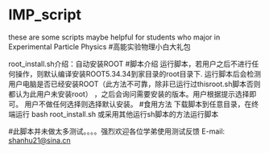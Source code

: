 # IMP_script
these are some scripts maybe helpful for students who major in Experimental Particle Physics
#高能实验物理小白大礼包

root_install.sh介绍：自动安装ROOT
#脚本介绍
运行脚本，若用户之后不进行任何操作，则默认编译安装ROOT5.34.34到家目录的root目录下.
运行脚本后会检测用户电脑是否已经安装ROOT（此方法不可靠，除非已运行过thisroot.sh脚本否则都认为此用户未安装root）
，之后会询问需要安装的版本。用户根据提示选择即可。
用户不做任何选择则选择默认安装。
#食用方法
下载脚本到任意目录，在终端运行
bash root_install.sh 
或采用其他运行sh脚本的方法运行脚本

#此脚本并未做太多测试。。。。强烈欢迎各位学弟使用测试反馈
E-mail: shanhu21@sina.cn
